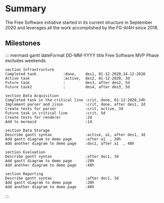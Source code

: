 # Summary
The Free Software initiative started in its current structure in September 2020 and leverages all the work accomplished by the FG-AI4H since 2018.

## Milestones
::: mermaid
gantt
    dateFormat  DD-MM-YYYY
    title       Free Software MVP Phase
    excludes    weekends
    

    section Infrastructure
    Completed task            :done,    des1, 01-12-2020,14-12-2020
    Active task               :active,  des2, 01-12-2020, 3d
    Future task               :         des3, after des2, 5d
    Future task2              :         des4, after des3, 5d

    section Data Acquisition
    Completed task in the critical line :crit, done, 01-12-2020,24h
    Implement parser and jison          :crit, done, after des1, 2d
    Create tests for parser             :crit, active, 3d
    Future task in critical line        :crit, 5d
    Create tests for renderer           :2d
    Add to mermaid                      :1d

    section Data Storage
    Describe gantt syntax               :active, a1, after des1, 3d
    Add gantt diagram to demo page      :after a1  , 20h
    Add another diagram to demo page    :doc1, after a1  , 48h

    section Evaluation
    Describe gantt syntax               :after doc1, 3d
    Add gantt diagram to demo page      :20h
    Add another diagram to demo page    :48h

    section Reporting
    Describe gantt syntax               :after doc1, 3d
    Add gantt diagram to demo page      :20h
    Add another diagram to demo page    :48h
:::

